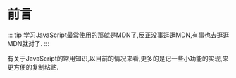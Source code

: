 # 前言

::: tip
学习JavaScript最常使用的那就是MDN了,反正没事逛逛MDN,有事也去逛逛MDN就对了.
:::

有关于JavaScript的常用知识,以目前的情况来看,更多的是记一些小功能的实现,来更方便的复制粘贴.
